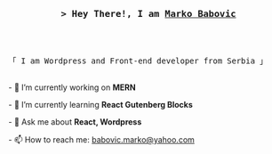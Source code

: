 <!-- **markobabovic/markobabovic** is a ✨ _special_ ✨ repository because its `README.md` (this file) appears on your GitHub profile. -->
<!-- Intro  -->

<h3 align="center">
        <samp>&gt; Hey There!, I am
                <b><a target="_blank" href="https://markobabovic.com/">Marko Babovic</a></b>
        </samp>
</h3><br><br>
<p>
        <samp>
                「 I am Wordpress and Front-end developer from Serbia 」
                <br>
                <br>
        </samp>
</p>
<p>- 🔭 I’m currently working on <b>MERN</b></p>
<p>- 🌱 I’m currently learning <b>React Gutenberg Blocks</b></p>
<p>- 💬 Ask me about <b>React, Wordpress</b></p>
<p>- 📫 How to reach me: <a href="mailto:babovic.marko@yahoo.com">babovic.marko@yahoo.com</a></p>

